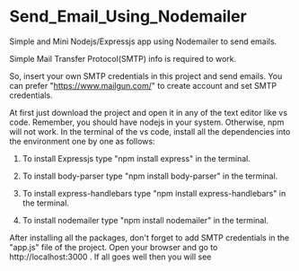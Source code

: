 # Send_Email_Using_Nodemailer
Simple and Mini Nodejs/Expressjs app using Nodemailer to send emails.

Simple Mail Transfer Protocol(SMTP) info is required to work.

So, insert your own SMTP credentials in this project and send emails. You can prefer "https://www.mailgun.com/" to create account and set SMTP credentials.

At first just download the project and open it in any of the text editor like vs code.
Remember, you should have nodejs in your system. Otherwise, npm will not work.
In the terminal of the vs code, install all the dependencies into the environment one by one as follows:
   1. To install Expressjs type "npm install express" in the terminal.

   2. To install body-parser type "npm install body-parser" in the terminal.

   3. To install express-handlebars type "npm install express-handlebars" in the terminal.

   4. To install nodemailer type "npm install nodemailer" in the terminal.
   
   After installing all the packages, don't forget to add SMTP credentials in the "app.js" file of the project.
   Open your browser and go to http://localhost:3000 . If all goes well then you will see
   
   
